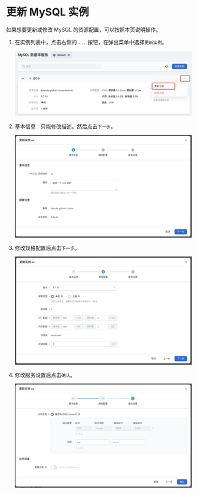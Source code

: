 # 更新 MySQL 实例

如果想要更新或修改 MySQL 的资源配置，可以按照本页说明操作。

1. 在实例列表中，点击右侧的 `...` 按钮，在弹出菜单中选择`更新实例`。

    ![更新实例](../images/update01.png)

2. 基本信息：只能修改描述。然后点击`下一步`。

    ![基本信息](../images/update02.png)

3. 修改规格配置后点击`下一步`。

    ![规格配置](../images/update03.png)

4. 修改服务设置后点击`确认`。

    ![服务设置](../images/update04.png)
